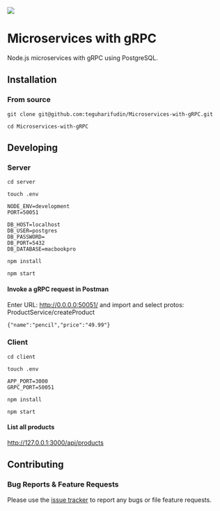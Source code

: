 ![](https://www.teguharief.com/img/teguh-arief.png)

# Microservices with gRPC

Node.js microservices with gRPC using PostgreSQL.

## Installation

### From source

```
git clone git@github.com:teguharifudin/Microservices-with-gRPC.git
```
```
cd Microservices-with-gRPC
```

## Developing

### Server
```
cd server
```
```
touch .env
```
```
NODE_ENV=development
PORT=50051

DB_HOST=localhost
DB_USER=postgres
DB_PASSWORD=
DB_PORT=5432
DB_DATABASE=macbookpro
```
```
npm install
```
```
npm start
```

#### Invoke a gRPC request in Postman

Enter URL: http://0.0.0.0:50051/ and import and select protos: ProductService/createProduct
```
{"name":"pencil","price":"49.99"}
```

### Client
```
cd client
```
```
touch .env
```
```
APP_PORT=3000
GRPC_PORT=50051
```
```
npm install
```
```
npm start
```

#### List all products

http://127.0.0.1:3000/api/products

## Contributing

### Bug Reports & Feature Requests

Please use the [issue tracker](https://github.com/teguharifudin/Microservices-with-gRPC/issues) to report any bugs or file feature requests.